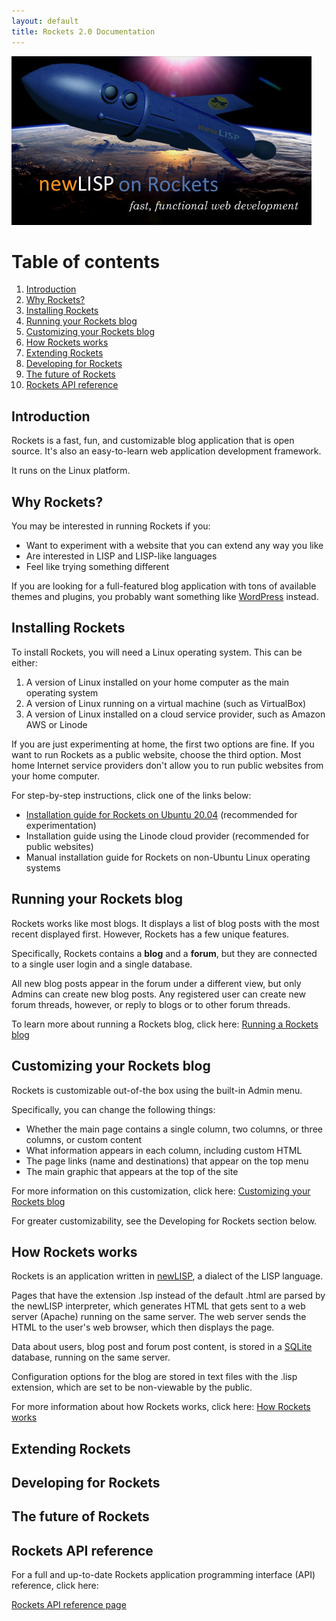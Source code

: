 ```yaml
---
layout: default
title: Rockets 2.0 Documentation
---
```


![Rockets Logo](images/newlisp-rockets-picture-small.jpg)

# Table of contents
1. [Introduction](#introduction)
2. [Why Rockets?](#section1)
3. [Installing Rockets](#section2)
4. [Running your Rockets blog](#section3)
5. [Customizing your Rockets blog](#section4)
6. [How Rockets works](#section5)
7. [Extending Rockets](#section6)
8. [Developing for Rockets](#section7)
9. [The future of Rockets](#section8)
10. [Rockets API reference](#section9)

## Introduction <a name="introduction"></a>

Rockets is a fast, fun, and customizable blog application that is open source. It's also an easy-to-learn web application development framework.

It runs on the Linux platform.

## Why Rockets? <a name="section1"></a>

You may be interested in running Rockets if you:

* Want to experiment with a website that you can extend any way you like
* Are interested in LISP and LISP-like languages
* Feel like trying something different

If you are looking for a full-featured blog application with tons of available themes and plugins, you probably want something like 
[WordPress](wordpress.org) instead.

## Installing Rockets <a name="section2"></a>

To install Rockets, you will need a Linux operating system. This can be either:

1. A version of Linux installed on your home computer as the main operating system
2. A version of Linux running on a virtual machine (such as VirtualBox)
3. A version of Linux installed on a cloud service provider, such as Amazon AWS or Linode

If you are just experimenting at home, the first two options are fine. If you want to run Rockets as a public website,
choose the third option. Most home Internet service providers don't allow you to run public websites from your home computer.

For step-by-step instructions, click one of the links below:

* [Installation guide for Rockets on Ubuntu 20.04](install_rockets_ubuntu.md) (recommended for experimentation)
* Installation guide using the Linode cloud provider (recommended for public websites)
* Manual installation guide for Rockets on non-Ubuntu Linux operating systems 

## Running your Rockets blog <a name="section3"></a>

Rockets works like most blogs. It displays a list of blog posts with the most recent displayed first.  However, Rockets has a few unique features. 

Specifically, Rockets contains a **blog** and a **forum**, but they are connected to a single user login and a single database.

All new blog posts appear in the forum under a different view, but only Admins can create new blog posts. Any registered user can create new forum threads, however, or reply to blogs or to other forum threads.

To learn more about running a Rockets blog, click here: [Running a Rockets blog](running_rockets_blog.md)

## Customizing your Rockets blog <a name="section4"></a>

Rockets is customizable out-of-the box using the built-in Admin menu.

Specifically, you can change the following things:

* Whether the main page contains a single column, two columns, or three columns, or custom content
* What information appears in each column, including custom HTML
* The page links (name and destinations) that appear on the top menu
* The main graphic that appears at the top of the site

For more information on this customization, click here: [Customizing your Rockets blog](customizing_rockets_blog.md)

For greater customizability, see the Developing for Rockets section below.

## How Rockets works <a name="section5"></a>

Rockets is an application written in [newLISP](http://newlisp.org), a dialect of the LISP language.

Pages that have the extension .lsp instead of the default .html are parsed by the newLISP interpreter, which generates HTML that gets sent to a web server (Apache) running on the same server. The web server sends the HTML to the user's web browser, which then displays the page.

Data about users, blog post and forum post content, is stored in a [SQLite](https://sqlite.org) database, running on the same server.

Configuration options for the blog are stored in text files with the .lisp extension, which are set to be non-viewable by the public.

For more information about how Rockets works, click here: [How Rockets works](how_rockets_works.md)

## Extending Rockets <a name="section6"></a>

## Developing for Rockets <a name="section7"></a>

## The future of Rockets <a name="section8"></a>

## Rockets API reference <a name="section9"></a>

For a full and up-to-date Rockets application programming interface (API) reference, click here:

[Rockets API reference page](https://newlisponrockets.com/rockets-documentation.lsp)

